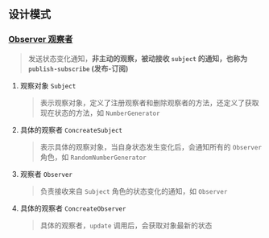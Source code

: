 ## 设计模式


### [Observer 观察者](src/main/java/com/example/demo/mode/observer/)
> 发送状态变化通知，__非主动的观察，被动接收 `subject` 的通知，也称为 `publish-subscribe` (发布-订阅)__
1. 观察对象 `Subject`
   > 表示观察对象，定义了注册观察者和删除观察者的方法，还定义了获取现在状态的方法，如 `NumberGenerator`
2. 具体的观察者 `ConcreateSubject`
   > 表示具体的观察对象，当自身状态发生变化后，会通知所有的 `Observer` 角色，如 `RandomNumberGenerator`
3. 观察者 `Observer`
   > 负责接收来自 `Subject` 角色的状态变化的通知，如 `Observer`
4. 具体的观察者 `ConcreateObserver`
   > 具体的观察者，`update` 调用后，会获取对象最新的状态
